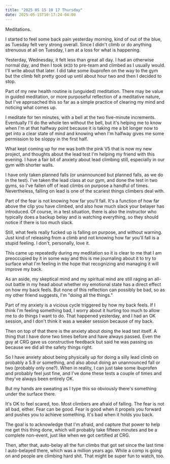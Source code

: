 ```yaml
---
title: "2025 05 15 10 17 Thursday"
date: 2025-05-15T10:17:24-04:00
---
```


Meditations.<!--more-->

I started to feel some back pain yesterday morning, kind of out of the blue, as
Tuesday felt very strong overall. Since I didn't climb or do anything strenuous
at all on Tuesday, I am at a loss for what is happening.

Yesterday, Wednesday, it felt less than great all day. I had an otherwise normal
day, and then I took `$KID` to pre-team and climbed as I usually would. I'll
write about that later. I did take some ibuprofen on the way to the gym but the
climb felt pretty good up until about hour two and then I decided to stop.

Part of my new health routine is (unguided) meditation. There may be value in
guided meditation, or more purposeful reflection of a meditative nature, but
I've approached this so far as a simple practice of clearing my mind and
noticing what comes up.

I meditate for ten minutes, with a bell at the two five-minute increments.
Eventually I'll do the whole ten without the bell, but it's helping me to know
when I'm at that halfway point because it is taking me a bit longer now to get
into a clear state of mind and knowing when I'm halfway gives me some permission
to be sloppy in the first half.

What kept coming up for me was both the pink V5 that is now my new project, and
thoughts about the lead test I'm helping my friend with this evening. I have a
fair bit of anxiety about lead climbing still, especially in our gym with
shorter walls.

I have only taken planned falls (or unannounced but planned falls, as we do in
the test). I've taken the lead class at our gym, and done the test in two gyms,
so I've fallen off of lead climbs on purpose a handful of times. Nevertheless,
falling on lead is one of the scariest things climbers deal with.

Part of the fear is not knowing how far you'll fall. It's a function of how far
above the clip you have climbed, and also how much slack your belayer has
introduced. Of course, in a test situation, there is also the instructor who
typically does a backup belay and is watching everything, so they should notice
if there is too much slack.

Still, what feels really fucked up is falling on purpose, and without warning.
Just kind of releasing from a climb and not knowing how far you'll fall is a
stupid feeling. I don't, personally, love it.

This came up repeatedly during my meditation so it is clear to me that I am
preoccupied by it in some way and this is me journaling about it to try to
surface what I'm feeling in the hope that recognizing and managing it will
improve my back.

As an aside, my skeptical mind and my spiritual mind are still raging an all-out
battle in my head about whether my emotional state has a direct effect on how my
back feels. But none of this reflection can possibly be bad, so as my other
friend suggests, I'm "doing all the things."

Part of my anxiety is a vicious cycle triggered by how my back feels. If I think
I'm feeling something bad, I worry about it hurting too much to allow me to do
things I want to do. That happened yesterday, and I had an OK session, and I
don't think it was a weaker session because of my back.

Then on top of that there is the anxiety about doing the lead test itself. A
thing that I have done two times before and have always passed. Even the guy at
CRG gave us constructive feedback but said he was passing us because we did all
the safety things right.

So I have anxiety about being physically up for doing a silly lead climb on
probably a 5.9 or something, and also about doing an unannounced fall or two
(probably only one?). When in reality, I can just take some ibuprofen and
probably feel just fine, and I've done these tests a couple of times and they've
always been entirely OK.

But my hands are sweating as I type this so obviously there's something under
the surface there.

It's OK to feel scared, too. Most climbers are afraid of falling. The fear is
not all bad, either. Fear can be good. Fear is good when it propels you forward
and pushes you to achieve something. It's bad when it holds you back.

The goal is to acknowledge that I'm afraid, and capture that power to help me
get this thing done, which will probably take fifteen minutes and be a complete
non-event, just like when we got certified at CRG.

Then, after that, auto-belay all the fun climbs that got set since the last time
I auto-belayed there, which was a million years ago. While a comp is going on
and people are climbing hard shit. That might be super fun to watch, too.
